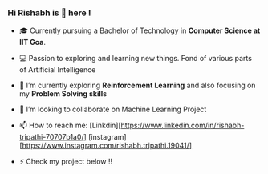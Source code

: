 ### Hi Rishabh is 👋 here !

<!--
**RT-1904129/RT-1904129** is a ✨ _special_ ✨ repository because its `README.md` (this file) appears on your GitHub profile.
-->

- 🎓 Currently pursuing a Bachelor of Technology in **Computer Science at IIT Goa**.
- 💻 Passion to exploring and learning new things. Fond of various parts of Artificial Intelligence
- 🌱 I’m currently exploring **Reinforcement Learning** and also focusing on my **Problem Solving skills**
- 👯 I’m looking to collaborate on Machine Learning Project 
- 📫 How to reach me: [Linkdin][https://www.linkedin.com/in/rishabh-tripathi-70707b1a0/] [instagram][https://www.instagram.com/rishabh.tripathi.19041/]

- ⚡ Check my project below !!
